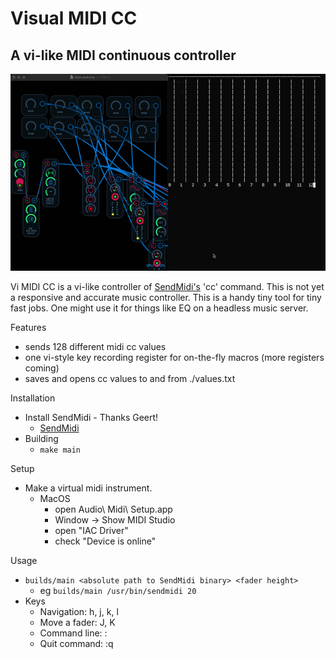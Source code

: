 Visual MIDI CC
==============

A vi-like MIDI continuous controller
------------------------------------

![demo](demo.gif)

Vi MIDI CC is a vi-like controller of [SendMidi's](https://github.com/gbevin/sendmidi) 'cc' command. This is not yet a responsive and accurate music controller. This is a handy tiny tool for tiny fast jobs. One might use it for things like EQ on a headless music server.

Features
 - sends 128 different midi cc values 
 - one vi-style key recording register for on-the-fly macros (more registers coming)
 - saves and opens cc values to and from ./values.txt

Installation
 - Install SendMidi - Thanks Geert!
   - [SendMidi](https://github.com/gbevin/sendmidi)
 - Building
   - `make main`

Setup
 - Make a virtual midi instrument.
   - MacOS
     - open Audio\ Midi\ Setup.app
     - Window -> Show MIDI Studio
     - open "IAC Driver"
     - check "Device is online"

Usage
 - `builds/main <absolute path to SendMidi binary> <fader height>`
    - eg `builds/main /usr/bin/sendmidi 20`
 - Keys
   - Navigation: h, j, k, l
   - Move a fader: J, K
   - Command line: :
   - Quit command: :q


